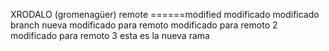 XRODALO (gromenagüer)
remote
======modified
modificado
modificado branch nueva
modificado para remoto
modificado para remoto 2
modificado para remoto 3
esta es la nueva rama
